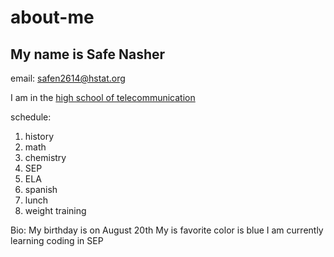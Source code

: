 # about-me
## My name is Safe Nasher  

email: safen2614@hstat.org

I am in the [high school of telecommunication](https://www.hstat.org/)

schedule:
1. history
2. math
3. chemistry
4. SEP
5. ELA
6. spanish
7. lunch
8. weight training 

Bio:
My birthday is on August 20th
My is favorite color is blue 
I am currently learning coding in SEP 
